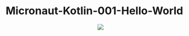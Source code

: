 # Micronaut-Kotlin-001-Hello-World

<p align="center">
    <img src="https://micronaut.io/images/micronaut_mini_copy_tm.svg" >	
</p>
